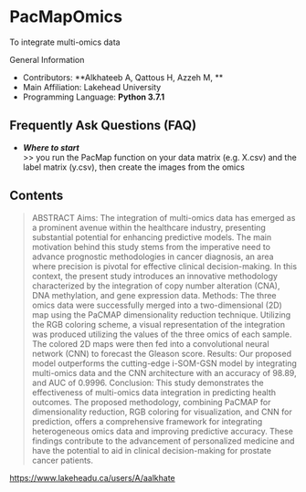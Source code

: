 # PacMapOmics
To integrate multi-omics data

General Information
- Contributors: **Alkhateeb A, Qattous H, Azzeh M, **
- Main Affiliation: Lakehead University
- Programming Language: **Python 3.7.1**

## Frequently Ask Questions (FAQ)
- ***Where to start***
<br>>> you run the PacMap function on your data matrix (e.g. X.csv) and the label matrix (y.csv), then create the images from the omics

## Contents

> ABSTRACT
> Aims: The integration of multi-omics data has emerged as a prominent avenue within the healthcare industry, presenting substantial potential for enhancing predictive models. The main motivation behind this study stems from the imperative need to advance prognostic methodologies in cancer diagnosis, an area where precision is pivotal for effective clinical decision-making. In this context, the present study introduces an innovative methodology characterized by the integration of copy number alteration (CNA), DNA methylation, and gene expression data.
> Methods: The three omics data were successfully merged into a two-dimensional (2D) map using the PaCMAP dimensionality reduction technique. Utilizing the RGB coloring scheme, a visual representation of the integration was produced utilizing the values of the three omics of each sample. The colored 2D maps were then fed into a convolutional neural network (CNN) to forecast the Gleason score.
> Results: Our proposed model outperforms the cutting-edge i-SOM-GSN model by integrating multi-omics data and the CNN architecture with an accuracy of 98.89, and AUC of 0.9996.
> Conclusion: This study demonstrates the effectiveness of multi-omics data integration in predicting health outcomes. The proposed methodology, combining PaCMAP for dimensionality reduction, RGB coloring for visualization, and CNN for prediction, offers a comprehensive framework for integrating heterogeneous omics data and improving predictive accuracy. These findings contribute to the advancement of personalized medicine and have the potential to aid in clinical decision-making for prostate cancer patients.




https://www.lakeheadu.ca/users/A/aalkhate
